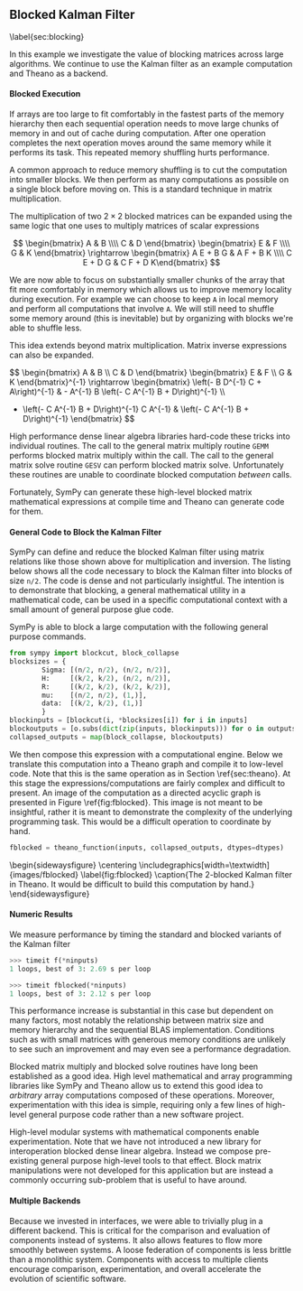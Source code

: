 
Blocked Kalman Filter
---------------------

\label{sec:blocking}

In this example we investigate the value of blocking matrices across large algorithms. We continue to use the Kalman filter as an example computation and Theano as a backend.


#### Blocked Execution

If arrays are too large to fit comfortably in the fastest parts of the memory hierarchy then each sequential operation needs to move large chunks of memory in and out of cache during computation.  After one operation completes the next operation moves around the same memory while it performs its task.  This repeated memory shuffling hurts performance.

A common approach to reduce memory shuffling is to cut the computation into smaller blocks.  We then perform as many computations as possible on a single block before moving on.  This is a standard technique in matrix multiplication.

The multiplication of two $2 \times 2$ blocked matrices can be expanded using the same logic that one uses to multiply matrices of scalar expressions

$$ \begin{bmatrix} A & B \\\\ C & D \end{bmatrix} 
   \begin{bmatrix} E & F \\\\ G & K \end{bmatrix}
   \rightarrow
   \begin{bmatrix} A E + B G & A F + B K \\\\ 
                   C E + D G & C F + D K\end{bmatrix} $$

We are now able to focus on substantially smaller chunks of the array that fit more comfortably in memory which allows us to improve memory locality during execution.  For example we can choose to keep `A` in local memory and perform all computations that involve `A`.  We will still need to shuffle some memory around (this is inevitable) but by organizing with blocks we're able to shuffle less.

This idea extends beyond matrix multiplication.  Matrix inverse expressions can also be expanded. 

$$ \begin{bmatrix} A & B \\\\ C & D \end{bmatrix} 
   \begin{bmatrix} E & F \\\\ G & K \end{bmatrix}^{-1}
   \rightarrow
   \begin{bmatrix} 
\left(- B D^{-1} C + A\right)^{-1} & - A^{-1} B \left(- C A^{-1} B + D\right)^{-1} \\\\ 
- \left(- C A^{-1} B + D\right)^{-1} C A^{-1} & \left(- C A^{-1} B + D\right)^{-1}
\end{bmatrix} $$

High performance dense linear algebra libraries hard-code these tricks into individual routines.  The call to the general matrix multiply routine `GEMM` performs blocked matrix multiply within the call.  The call to the general matrix solve routine `GESV` can perform blocked matrix solve.  Unfortunately these routines are unable to coordinate blocked computation *between* calls.

Fortunately, SymPy can generate these high-level blocked matrix mathematical expressions at compile time and Theano can generate code for them.


#### General Code to Block the Kalman Filter

SymPy can define and reduce the blocked Kalman filter using matrix relations like those shown above for multiplication and inversion.  The listing below shows all the code necessary to block the Kalman filter into blocks of size `n/2`.  The code is dense and not particularly insightful.  The intention is to demonstrate that blocking, a general mathematical utility in a mathematical code, can be used in a specific computational context with a small amount of general purpose glue code.

SymPy is able to block a large computation with the following general purpose commands.

~~~~~~~~~~~~~~~Python
from sympy import blockcut, block_collapse
blocksizes = {
        Sigma: [(n/2, n/2), (n/2, n/2)],
        H:     [(k/2, k/2), (n/2, n/2)],
        R:     [(k/2, k/2), (k/2, k/2)],
        mu:    [(n/2, n/2), (1,)],
        data:  [(k/2, k/2), (1,)]
        }
blockinputs = [blockcut(i, *blocksizes[i]) for i in inputs]
blockoutputs = [o.subs(dict(zip(inputs, blockinputs))) for o in outputs]
collapsed_outputs = map(block_collapse, blockoutputs)
~~~~~~~~~~~~~~~

We then compose this expression with a computational engine.  Below we translate this computation into a Theano graph and compile it to low-level code.  Note that this is the same operation as in Section \ref{sec:theano}.  At this stage the expressions/computations are fairly complex and difficult to present.  An image of the computation as a directed acyclic graph is presented in Figure \ref{fig:fblocked}.  This image is not meant to be insightful, rather it is meant to demonstrate the complexity of the underlying programming task.  This would be a difficult operation to coordinate by hand.

~~~~~~~~~~~~~~~Python
fblocked = theano_function(inputs, collapsed_outputs, dtypes=dtypes)
~~~~~~~~~~~~~~~

\begin{sidewaysfigure}
\centering
\includegraphics[width=\textwidth]{images/fblocked}
\label{fig:fblocked}
\caption{The 2-blocked Kalman filter in Theano.  It would be difficult to build this computation by hand.}
\end{sidewaysfigure}


#### Numeric Results

We measure performance by timing the standard and blocked variants of the Kalman filter

~~~~~~~~~~~~~~~Python
>>> timeit f(*ninputs)
1 loops, best of 3: 2.69 s per loop

>>> timeit fblocked(*ninputs)
1 loops, best of 3: 2.12 s per loop
~~~~~~~~~~~~~~~

This performance increase is substantial in this case but dependent on many factors, most notably the relationship between matrix size and memory hierarchy and the sequential BLAS implementation.  Conditions such as with small matrices with generous memory conditions are unlikely to see such an improvement and may even see a performance degradation.

Blocked matrix multiply and blocked solve routines have long been established as a good idea.  High level mathematical and array programming libraries like SymPy and Theano allow us to extend this good idea to *arbitrary* array computations composed of these operations.  Moreover, experimentation with this idea is simple, requiring only a few lines of high-level general purpose code rather than a new software project.

High-level modular systems with mathematical components enable experimentation.  Note that we have not introduced a new library for interoperation blocked dense linear algebra.  Instead we compose pre-existing general purpose high-level tools to that effect.  Block matrix manipulations were not developed for this application but are instead a commonly occurring sub-problem that is useful to have around.


#### Multiple Backends

Because we invested in interfaces, we were able to trivially plug in a different backend.  This is critical for the comparison and evaluation of components instead of systems.  It also allows features to flow more smoothly between systems.  A loose federation of components is less brittle than a monolithic system.  Components with access to multiple clients encourage comparison, experimentation, and overall accelerate the evolution of scientific software.
